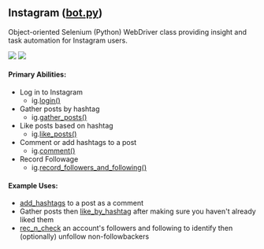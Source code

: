 ## Instagram ([bot.py](https://github.com/gumdropsteve/instagram/blob/master/bot.py))
Object-oriented Selenium (Python) WebDriver class providing insight and task automation for Instagram users. 

<a href="https://github.com/SeleniumHQ/selenium" target="_blank">
  <img src="https://img.shields.io/badge/built%20with-Selenium-yellow.svg" /></a>
<a href="https://www.python.org/" target="_blank">
  <img src="https://img.shields.io/badge/built%20with-Python3-red.svg" /></a>

#### Primary Abilities: 
- Log in to Instagram
  - ig.[login()](https://github.com/gumdropsteve/instagram/blob/master/bot.py#L89)
- Gather posts by hashtag
  - ig.[gather_posts()](https://github.com/gumdropsteve/instagram/blob/master/bot.py#L120)
- Like posts based on hashtag
  - ig.[like_posts()](https://github.com/gumdropsteve/instagram/blob/master/bot.py#L276)
- Comment or add hashtags to a post
  - ig.[comment()](https://github.com/gumdropsteve/instagram/blob/master/bot.py#L332)
- Record Followage 
  - ig.[record_followers_and_following()](https://github.com/gumdropsteve/instagram/blob/master/bot.py#L521)

#### Example Uses:
- [add_hashtags](https://github.com/gumdropsteve/instagram/blob/master/run.py#L26) to a post as a comment
- Gather posts then [like_by_hashtag](https://github.com/gumdropsteve/instagram/blob/master/run.py#L47) after making sure you haven't already liked them 
- [rec_n_check](https://github.com/gumdropsteve/instagram/blob/master/run.py#L5) an account's followers and following to identify then (optionally) unfollow non-followbackers
  
